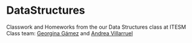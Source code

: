 # DataStructures
Classwork and Homeworks from the our Data Structures class at ITESM
Class team: [Georgina Gámez](github.com/GinaJame) and [Andrea Villarruel](github.com/Shatbai)
